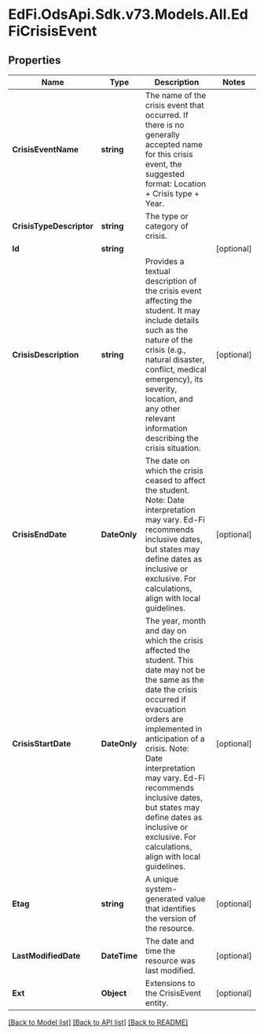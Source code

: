 # EdFi.OdsApi.Sdk.v73.Models.All.EdFiCrisisEvent

## Properties

Name | Type | Description | Notes
------------ | ------------- | ------------- | -------------
**CrisisEventName** | **string** | The name of the crisis event that occurred. If there is no generally accepted name for this crisis event, the suggested format: Location + Crisis type + Year. | 
**CrisisTypeDescriptor** | **string** | The type or category of crisis. | 
**Id** | **string** |  | [optional] 
**CrisisDescription** | **string** | Provides a textual description of the crisis event affecting the student. It may include details such as the nature of the crisis (e.g., natural disaster, conflict, medical emergency), its severity, location, and any other relevant information describing the crisis situation. | [optional] 
**CrisisEndDate** | **DateOnly** | The date on which the crisis ceased to affect the student. Note: Date interpretation may vary. Ed-Fi recommends inclusive dates, but states may define dates as inclusive or exclusive. For calculations, align with local guidelines. | [optional] 
**CrisisStartDate** | **DateOnly** | The year, month and day on which the crisis affected the student. This date may not be the same as the date the crisis occurred if evacuation orders are implemented in anticipation of a crisis.  Note: Date interpretation may vary. Ed-Fi recommends inclusive dates, but states may define dates as inclusive or exclusive. For calculations, align with local guidelines. | [optional] 
**Etag** | **string** | A unique system-generated value that identifies the version of the resource. | [optional] 
**LastModifiedDate** | **DateTime** | The date and time the resource was last modified. | [optional] 
**Ext** | **Object** | Extensions to the CrisisEvent entity. | [optional] 

[[Back to Model list]](../../README.md#documentation-for-models) [[Back to API list]](../../README.md#documentation-for-api-endpoints) [[Back to README]](../../README.md)

